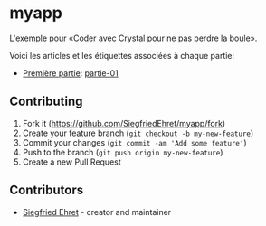 # myapp

L'exemple pour «Coder avec Crystal pour ne pas perdre la boule».

Voici les articles et les étiquettes associées à chaque partie:

- [Première partie](https://ehret.me/fr/crystal-01.html): [partie-01](https://github.com/SiegfriedEhret/crystal-tuto/releases/tag/partie-01)

## Contributing

1. Fork it (<https://github.com/SiegfriedEhret/myapp/fork>)
2. Create your feature branch (`git checkout -b my-new-feature`)
3. Commit your changes (`git commit -am 'Add some feature'`)
4. Push to the branch (`git push origin my-new-feature`)
5. Create a new Pull Request

## Contributors

- [Siegfried Ehret](https://github.com/SiegfriedEhret) - creator and maintainer

